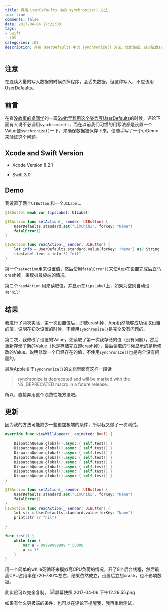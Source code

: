```yaml
---
title: 弃用 UserDefaults 中的 synchronize() 方法
toc: true
comments: false
date: 2017-04-04 17:21:00
tags: 
- Swift
- iOS
categories: iOS
description: 弃用 UserDefaults 中的 synchronize() 方法，优化性能，减少磁盘I/O。
---
```


## 注意

在连续大量的写入数据的时候杀掉程序，会丢失数据，但这种写入，不应该用UserDefaults。

## 前言

在看[没故事的桌同学](http://www.jianshu.com/u/88a056103c02)的一篇[Swift里我用这个姿势写UserDefaults](http://www.jianshu.com/p/332ea092188e)的时候，评论下面有人说不必调用`synchronize()`，而在以前我们习惯的用写法都是设置一个Value便`synchronize()`一下，来确保数据被保存下来。便随手写了一个小Demo来验证这个问题。

## Xcode and Swift Version

- Xcode Version 8.2.1 

- Swift 3.0

## Demo

我设置了两个`UIButton` 和一个`UILabel`。

```swift
@IBOutlet weak var tipsLabel: UILabel!

@IBAction func setAction(_ sender: UIButton) {
	UserDefaults.standard.set("LimChihi", forKey: "Name")
	fatalError()
}

@IBAction func readAction(_ sender: UIButton) {
	let info = UserDefaults.standard.value(forKey: "Name") as? String
	tipsLabel.text = info ?? "nil"
}
```

第一个`setAction`用来设置值，然后使用`fatalError()`来使App在设置完成后立马crash掉，来模拟最极端的情况。

第二个`readAction` 用来读取值，并显示在`tipsLabel`上，如果为空则自动设为`"nil"`

## 结果

我进行了两次实验，第一次设置值后，即使crash掉，App仍然能够成功读取设置的值。说明在初次设置的时候，不使用`synchronize()`是完全没有问题的。

第二次，我修改了设置的Value，先读取了第一次我存储的值（没有问题），然后重新存储了新的Value（也是存储完立即crash掉），最后读取的时候显示的是新修改的Value。说明修改一个已经存在的值，不使用`synchronize()`也是完全没有问题的。

最后Apple关于`synchronize()`的文档里面有这样一段话

> synchronize is deprecated and will be marked with the NS_DEPRECATED macro in a future release.

所以，直接弃用这个浪费性能方法吧。

## 更新

因为我的方法可能缺少一些更加极端的条件，所以我又做了一次测试。

```swift
override func viewWillAppear(_ animated: Bool) {
    
    DispatchQueue.global().async { self.test() }
    DispatchQueue.global().async { self.test() }
    DispatchQueue.global().async { self.test() }
    DispatchQueue.global().async { self.test() }
    DispatchQueue.global().async { self.test() }
    DispatchQueue.global().async { self.test() }
    DispatchQueue.global().async { self.test() }
    DispatchQueue.global().async { self.test() }
}

@IBAction func setAction(_ sender: UIButton) {
    UserDefaults.standard.set("LimChihi", forKey: "Name")
    fatalError()
}
@IBAction func readAction(_ sender: UIButton) {
    let str = UserDefaults.standard.value(forKey: "Name")
    print(str ?? "nil")
    
}

func test() {
    while true {
        var a = 99999999999 * 50000
        a += 33
    }
}

```

用一个简单的while死循环来模拟高CPU负荷的情况，开了8个后台线程，然后最高CPU占用率在720-780%左右，结果依然成立，设置后立刻crash，也不影响数据。

此实验可以完全复制。
![屏幕快照 2017-04-06 下午12.29.55.png](http://upload-images.jianshu.io/upload_images/1967429-94c01cc7c75b4702.png?imageMogr2/auto-orient/strip%7CimageView2/2/w/1240)

如果有什么更极端的条件，也可以在评论下提醒我，我再重新测试。